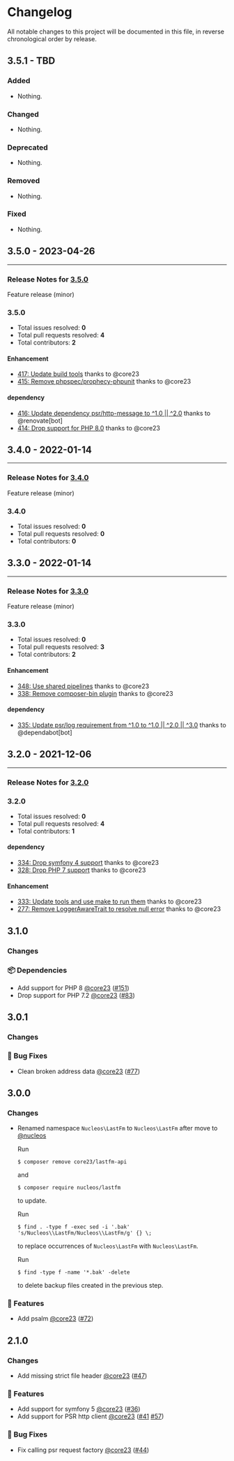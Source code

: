 # Changelog

All notable changes to this project will be documented in this file, in reverse chronological order by release.

## 3.5.1 - TBD

### Added

- Nothing.

### Changed

- Nothing.

### Deprecated

- Nothing.

### Removed

- Nothing.

### Fixed

- Nothing.

## 3.5.0 - 2023-04-26


-----

### Release Notes for [3.5.0](https://github.com/nucleos/lastfm/milestone/8)

Feature release (minor)

### 3.5.0

- Total issues resolved: **0**
- Total pull requests resolved: **4**
- Total contributors: **2**

#### Enhancement

 - [417: Update build tools](https://github.com/nucleos/lastfm/pull/417) thanks to @core23
 - [415: Remove phpspec/prophecy-phpunit](https://github.com/nucleos/lastfm/pull/415) thanks to @core23

#### dependency

 - [416: Update dependency psr/http-message to ^1.0 || ^2.0](https://github.com/nucleos/lastfm/pull/416) thanks to @renovate[bot]
 - [414: Drop support for PHP 8.0](https://github.com/nucleos/lastfm/pull/414) thanks to @core23

## 3.4.0 - 2022-01-14


-----

### Release Notes for [3.4.0](https://github.com/nucleos/lastfm/milestone/6)

Feature release (minor)

### 3.4.0

- Total issues resolved: **0**
- Total pull requests resolved: **0**
- Total contributors: **0**

## 3.3.0 - 2022-01-14


-----

### Release Notes for [3.3.0](https://github.com/nucleos/lastfm/milestone/3)

Feature release (minor)

### 3.3.0

- Total issues resolved: **0**
- Total pull requests resolved: **3**
- Total contributors: **2**

#### Enhancement

 - [348: Use shared pipelines](https://github.com/nucleos/lastfm/pull/348) thanks to @core23
 - [338: Remove composer-bin plugin](https://github.com/nucleos/lastfm/pull/338) thanks to @core23

#### dependency

 - [335: Update psr/log requirement from ^1.0 to ^1.0 || ^2.0 || ^3.0](https://github.com/nucleos/lastfm/pull/335) thanks to @dependabot[bot]

## 3.2.0 - 2021-12-06



-----

### Release Notes for [3.2.0](https://github.com/nucleos/lastfm/milestone/1)



### 3.2.0

- Total issues resolved: **0**
- Total pull requests resolved: **4**
- Total contributors: **1**

#### dependency

 - [334: Drop symfony 4 support](https://github.com/nucleos/lastfm/pull/334) thanks to @core23
 - [328: Drop PHP 7 support](https://github.com/nucleos/lastfm/pull/328) thanks to @core23

#### Enhancement

 - [333: Update tools and use make to run them](https://github.com/nucleos/lastfm/pull/333) thanks to @core23
 - [277: Remove LoggerAwareTrait to resolve null error](https://github.com/nucleos/lastfm/pull/277) thanks to @core23

## 3.1.0

### Changes

### 📦 Dependencies

- Add support for PHP 8 [@core23] ([#151])
- Drop support for PHP 7.2 [@core23] ([#83])

## 3.0.1

### Changes

### 🐛 Bug Fixes

- Clean broken address data [@core23] ([#77])

## 3.0.0

### Changes

- Renamed namespace `Nucleos\LastFm` to `Nucleos\LastFm` after move to [@nucleos]

  Run

  ```
  $ composer remove core23/lastfm-api
  ```

  and

  ```
  $ composer require nucleos/lastfm
  ```

  to update.

  Run

  ```
  $ find . -type f -exec sed -i '.bak' 's/Nucleos\\LastFm/Nucleos\\LastFm/g' {} \;
  ```

  to replace occurrences of `Nucleos\LastFm` with `Nucleos\LastFm`.

  Run

  ```
  $ find -type f -name '*.bak' -delete
  ```

  to delete backup files created in the previous step.

### 🚀 Features

- Add psalm [@core23] ([#72])

## 2.1.0

### Changes

- Add missing strict file header [@core23] ([#47])

### 🚀 Features

- Add support for symfony 5 [@core23] ([#36])
- Add support for PSR http client [@core23] ([#41] [#57])

### 🐛 Bug Fixes

- Fix calling psr request factory [@core23] ([#44])

[#77]: https://github.com/nucleos/lastfm/pull/77
[#72]: https://github.com/nucleos/lastfm/pull/72
[#57]: https://github.com/nucleos/lastfm/pull/57
[#47]: https://github.com/nucleos/lastfm/pull/47
[#44]: https://github.com/nucleos/lastfm/pull/44
[#41]: https://github.com/nucleos/lastfm/pull/41
[#36]: https://github.com/nucleos/lastfm/pull/36
[@nucleos]: https://github.com/nucleos
[@core23]: https://github.com/core23
[#151]: https://github.com/nucleos/lastfm/pull/151
[#83]: https://github.com/nucleos/lastfm/pull/83
